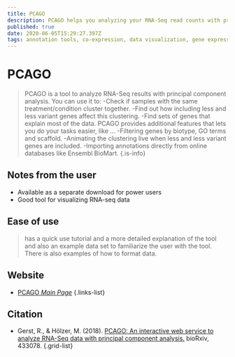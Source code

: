 ```yaml
---
title: PCAGO
description: PCAGO helps you analyzing your RNA-Seq read counts with principal component analysis (PCA).
published: true
date: 2020-06-05T15:29:27.397Z
tags: annotation tools, co-expression, data visualization, gene expression
---
```


# PCAGO

> PCAGO is a tool to analyze RNA-Seq results with principal component analysis. You can use it to:
-Check if samples with the same treatment/condition cluster together.
-Find out how including less and less variant genes affect this clustering.
-Find sets of genes that explain most of the data.
&NewLine;
PCAGO provides additional features that lets you do your tasks easier, like …
-Filtering genes by biotype, GO terms and scaffold.
-Animating the clustering live when less and less variant genes are included.
-Importing annotations directly from online databases like Ensembl BioMart.
{.is-info}

## Notes from the user
- Available as a separate download for power users
- Good tool for visualizing RNA-seq data

## Ease of use
> has a quick use tutorial and a more detailed explanation of the tool and also an example data set to familiarize the user with the tool. There is also examples of how to format data.

## Website

- [PCAGO *Main Page*](https://pcago.bioinf.uni-jena.de/)
{.links-list}

## Citation

- Gerst, R., & Hölzer, M. (2018). [PCAGO: An interactive web service to analyze RNA-Seq data with principal component analysis.](https://www.biorxiv.org/content/10.1101/433078v1.abstract) bioRxiv, 433078.
{.grid-list}
